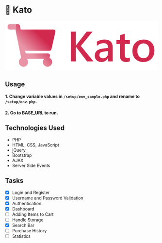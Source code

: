 # 🛒 Kato

<p align="center">
  <img src="katologo.PNG" alt="Kato"/>
</p>

## Usage

#### 1. Change variable values in `/setup/env_sample.php` and rename to `/setup/env.php`.

#### 2. Go to BASE_URL to run.

## Technologies Used

- PHP
- HTML, CSS, JavaScript
- jQuery
- Bootstrap
- AJAX
- Server Side Events

## Tasks

- [x] Login and Register
- [x] Username and Password Validation
- [x] Authentication
- [x] Dashboard
- [ ] Adding Items to Cart
- [ ] Handle Storage
- [x] Search Bar
- [ ] Purchase History
- [ ] Statistics
